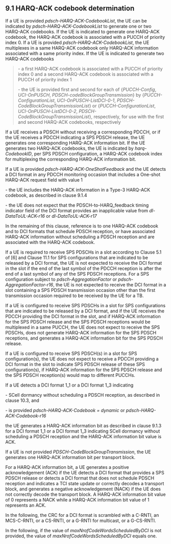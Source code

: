 ## 9.1 HARQ-ACK codebook determination

If a UE is provided *pdsch-HARQ-ACK-CodebookList*, the UE can be
indicated by *pdsch-HARQ-ACK-CodebookList* to generate one or two
HARQ-ACK codebooks. If the UE is indicated to generate one HARQ-ACK
codebook, the HARQ-ACK codebook is associated with a PUCCH of priority
index 0. If a UE is provided *pdsch-HARQ-ACK-CodebookList*, the UE
multiplexes in a same HARQ-ACK codebook only HARQ-ACK information
associated with a same priority index. If the UE is indicated to
generate two HARQ-ACK codebooks

> \- a first HARQ-ACK codebook is associated with a PUCCH of priority
> index 0 and a second HARQ-ACK codebook is associated with a PUCCH of
> priority index 1
>
> \- the UE is provided first and second for each of {*PUCCH-Config*,
> *UCI-OnPUSCH*, *PDSCH*-*codeBlockGroupTransmission*} by
> {*PUCCH-ConfigurationList*, *UCI-OnPUSCH-ListDCI-0-1*,
> *PDSCH-CodeBlockGroupTransmissionList*} or {*PUCCH-ConfigurationList*,
> *UCI-OnPUSCH-ListDCI-0-2*, *PDSCH-CodeBlockGroupTransmissionList*},
> respectively, for use with the first and second HARQ-ACK codebooks,
> respectively

If a UE receives a PDSCH without receiving a corresponding PDCCH, or if
the UE receives a PDCCH indicating a SPS PDSCH release, the UE generates
one corresponding HARQ-ACK information bit. If the UE generates two
HARQ-ACK codebooks, the UE is indicated by *harq-CodebookID*, per SPS
PDSCH configuration, a HARQ-ACK codebook index for multiplexing the
corresponding HARQ-ACK information bit.

If a UE is provided *pdsch-HARQ-ACK-OneShotFeedback* and the UE detects
a DCI format in any PDCCH monitoring occasion that includes a One-shot
HARQ-ACK request field with value 1

\- the UE includes the HARQ-ACK information in a Type-3 HARQ-ACK
codebook, as described in clause 9.1.4

\- the UE does not expect that the PDSCH-to-HARQ_feedback timing
indicator field of the DCI format provides an inapplicable value from
*dl-DataToUL-ACK-r16* or *dl-DataToUL-ACK-r17*

In the remaining of this clause, reference is to one HARQ-ACK codebook
and to DCI formats that schedule PDSCH reception, or have associated
HARQ-ACK information without scheduling a PDSCH reception and are
associated with the HARQ-ACK codebook.

If a UE is required to receive SPS PDSCHs in a slot according to Clause
5.1 of \[6\] and Clause 11.1 for SPS configurations that are indicated
to be released by a DCI format, the UE is not expected to receive the
DCI format in the slot if the end of the last symbol of the PDCCH
reception is after the end of a last symbol of any of the SPS PDSCH
receptions. For a SPS configuration subject to *pdsch-AggregationFactor*
or *pdsch-AggregationFactor-r16*, the UE is not expected to receive the
DCI format in a slot containing a SPS PDSCH transmission occasion other
than the first transmission occasion required to be received by the UE
for a TB.

If a UE is configured to receive SPS PDSCHs in a slot for SPS
configurations that are indicated to be released by a DCI format, and if
the UE receives the PDCCH providing the DCI format in the slot, and if
HARQ-ACK information for the SPS PDSCH release and the SPS PDSCH
receptions would be multiplexed in a same PUCCH, the UE does not expect
to receive the SPS PDSCHs, does not generate HARQ-ACK information for
the SPS PDSCH receptions, and generates a HARQ-ACK information bit for
the SPS PDSCH release.

If a UE is configured to receive SPS PDSCH(s) in a slot for SPS
configuration(s), the UE does not expect to receive a PDCCH providing a
DCI format in the slot to indicate SPS PDSCH release of these SPS
configuration(s), if HARQ-ACK information for the SPS PDSCH release and
the SPS PDSCH reception(s) would map to different PUCCHs.

If a UE detects a DCI format 1_1 or a DCI format 1_3 indicating

\- SCell dormancy without scheduling a PDSCH reception, as described in
clause 10.3, and

\- is provided *pdsch-HARQ-ACK-Codebook = dynamic* or
*pdsch-HARQ-ACK-Codebook-r16*

the UE generates a HARQ-ACK information bit as described in clause 9.1.3
for a DCI format 1_1 or a DCI format 1_3 indicating SCell dormancy
without scheduling a PDSCH reception and the HARQ-ACK information bit
value is ACK.

If a UE is not provided *PDSCH-CodeBlockGroupTransmission*, the UE
generates one HARQ-ACK information bit per transport block.

For a HARQ-ACK information bit, a UE generates a positive
acknowledgement (ACK) if the UE detects a DCI format that provides a SPS
PDSCH release or detects a DCI format that does not schedule PDSCH
reception and indicates a TCI state update or correctly decodes a
transport block, and generates a negative acknowledgement (NACK) if the
UE does not correctly decode the transport block. A HARQ-ACK information
bit value of 0 represents a NACK while a HARQ-ACK information bit value
of 1 represents an ACK.

In the following, the CRC for a DCI format is scrambled with a C-RNTI,
an MCS-C-RNTI, or a CS-RNTI, or a G-RNTI for multicast, or a G-CS-RNTI.

In the following, if the value of *maxNrofCodeWordsScheduledByDCI* is
not provided, the value of *maxNrofCodeWordsScheduledByDCI* equals one.